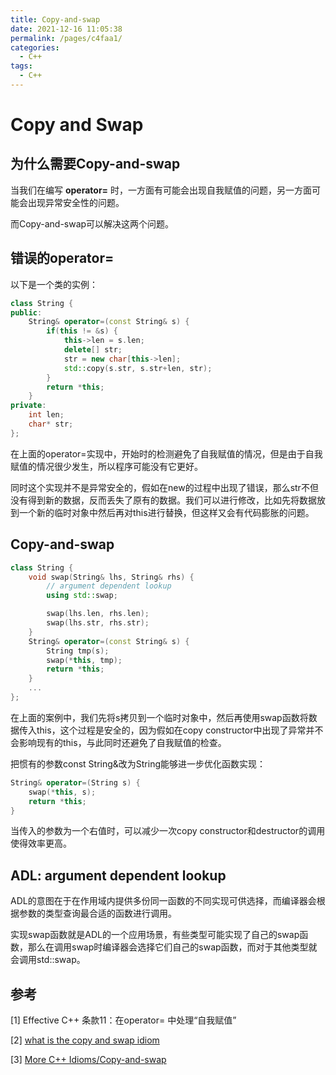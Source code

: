 ```yaml
---
title: Copy-and-swap
date: 2021-12-16 11:05:38
permalink: /pages/c4faa1/
categories:
  - C++
tags:
  - C++
---
```


# Copy and Swap

## 为什么需要Copy-and-swap

当我们在编写 **operator=** 时，一方面有可能会出现自我赋值的问题，另一方面可能会出现异常安全性的问题。

而Copy-and-swap可以解决这两个问题。

## 错误的operator=

以下是一个类的实例：

```cpp
class String {
public:
    String& operator=(const String& s) {
        if(this != &s) {
            this->len = s.len;
            delete[] str;
            str = new char[this->len];
            std::copy(s.str, s.str+len, str);
        }
        return *this;
    }
private:
    int len;
    char* str;
};
```

在上面的operator=实现中，开始时的检测避免了自我赋值的情况，但是由于自我赋值的情况很少发生，所以程序可能没有它更好。

同时这个实现并不是异常安全的，假如在new的过程中出现了错误，那么str不但没有得到新的数据，反而丢失了原有的数据。我们可以进行修改，比如先将数据放到一个新的临时对象中然后再对this进行替换，但这样又会有代码膨胀的问题。

## Copy-and-swap

``` cpp
class String {
    void swap(String& lhs, String& rhs) {
        // argument dependent lookup
        using std::swap;

        swap(lhs.len, rhs.len);
        swap(lhs.str, rhs.str);
    }
    String& operator=(const String& s) {
        String tmp(s);
        swap(*this, tmp);
        return *this;
    }
    ...
};
```

在上面的案例中，我们先将s拷贝到一个临时对象中，然后再使用swap函数将数据传入this，这个过程是安全的，因为假如在copy constructor中出现了异常并不会影响现有的this，与此同时还避免了自我赋值的检查。

把惯有的参数const String&改为String能够进一步优化函数实现：

```cpp
String& operator=(String s) {
    swap(*this, s);
    return *this;
}
```

当传入的参数为一个右值时，可以减少一次copy constructor和destructor的调用使得效率更高。

## ADL: argument dependent lookup

ADL的意图在于在作用域内提供多份同一函数的不同实现可供选择，而编译器会根据参数的类型查询最合适的函数进行调用。

实现swap函数就是ADL的一个应用场景，有些类型可能实现了自己的swap函数，那么在调用swap时编译器会选择它们自己的swap函数，而对于其他类型就会调用std::swap。





## 参考

[1] Effective C++ 条款11：在operator= 中处理“自我赋值”

[2] [what is the copy and swap idiom](https://stackoverflow.com/questions/3279543/what-is-the-copy-and-swap-idiom)

[3] [More C++ Idioms/Copy-and-swap](https://en.wikibooks.org/wiki/More_C%2B%2B_Idioms/Copy-and-swap)